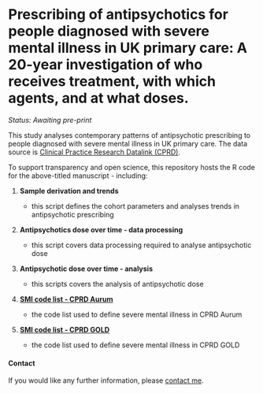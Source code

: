 # Prescribing of antipsychotics for people diagnosed with severe mental illness in UK primary care: A 20-year investigation of who receives treatment, with which agents, and at what doses.

<i>Status: Awaiting pre-print</i>

This study analyses contemporary patterns of antipsychotic prescribing to people diagnosed with severe mental illness in UK primary care. The data source is [Clinical Practice Research Datalink (CPRD)](https://www.cprd.com/). 

To support transparency and open science, this repository hosts the R code for the above-titled manuscript - including:

1. <b>Sample derivation and trends</b>
   - this script defines the cohort parameters and analyses trends in antipsychotic prescribing
   
2. <b>Antipsychotics dose over time - data processing</b>
   - this script covers data processing required to analyse antipsychotic dose
   
3. <b>Antipsychotic dose over time - analysis</b>
   - this scripts covers the analysis of antipsychotic dose
   
4. <b>[SMI code list - CPRD Aurum](https://github.com/Alvin-RB/antipsychotics_descriptive_study_cprd/blob/main/Aurum_SMI_codelist_21032024.txt)</b>
   - the code list used to define severe mental illness in CPRD Aurum
   
5. <b>[SMI code list - CPRD GOLD](https://github.com/Alvin-RB/antipsychotics_descriptive_study_cprd/blob/main/GOLD_SMI_codelist_21032024.txt)</b>
    - the code list used to define severe mental illness in CPRD GOLD

#### Contact

If you would like any further information, please [contact me](https://github.com/Alvin-RB).
